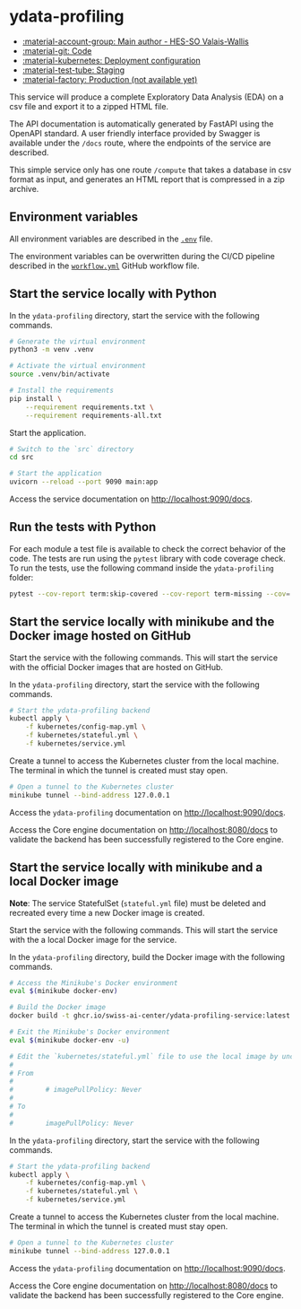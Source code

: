 # ydata-profiling

- [:material-account-group: Main author - HES-SO Valais-Wallis](https://www.hes-so.ch/swiss-ai-center/equipe)
- [:material-git: Code](https://github.com/swiss-ai-center/ydata-profiling/)
- [:material-kubernetes: Deployment configuration](https://github.com/swiss-ai-center/ydata-profiling/tree/main/kubernetes)
- [:material-test-tube: Staging](https://ydata-profiling-swiss-ai-center.kube.isc.heia-fr.ch)
- [:material-factory: Production (not available yet)](https://ydata-profiling.swiss-ai-center.ch)

This service will produce a complete Exploratory Data Analysis (EDA) on a csv file and export it to a zipped HTML file.

The API documentation is automatically generated by FastAPI using the OpenAPI
standard. A user friendly interface provided by Swagger is available under the
`/docs` route, where the endpoints of the service are described.

This simple service only has one route `/compute` that takes a database in csv format as input, and generates an HTML report that is compressed in a zip archive.

## Environment variables

All environment variables are described in the
[`.env`](https://github.com/swiss-ai-center/ydata-profiling/blob/main/.env) file.

The environment variables can be overwritten during the CI/CD pipeline described
in the
[`workflow.yml`](https://github.com/swiss-ai-center/ydata-profiling/blob/main/.github/workflows/ydata-profiling.yml)
GitHub workflow file.

## Start the service locally with Python

In the `ydata-profiling` directory, start the service with the following commands.

```sh
# Generate the virtual environment
python3 -m venv .venv

# Activate the virtual environment
source .venv/bin/activate

# Install the requirements
pip install \
    --requirement requirements.txt \
    --requirement requirements-all.txt
```

Start the application.

```sh
# Switch to the `src` directory
cd src

# Start the application
uvicorn --reload --port 9090 main:app
```

Access the service documentation on [http://localhost:9090/docs](http://localhost:9090/docs).

## Run the tests with Python

For each module a test file is available to check the correct behavior of the
code. The tests are run using the `pytest` library with code coverage check. To
run the tests, use the following command inside the `ydata-profiling` folder:

```sh
pytest --cov-report term:skip-covered --cov-report term-missing --cov=. -s --cov-config=.coveragerc
```

## Start the service locally with minikube and the Docker image hosted on GitHub

Start the service with the following commands. This will start the service with
the official Docker images that are hosted on GitHub.

In the `ydata-profiling` directory, start the service with the following commands.

```sh
# Start the ydata-profiling backend
kubectl apply \
    -f kubernetes/config-map.yml \
    -f kubernetes/stateful.yml \
    -f kubernetes/service.yml
```

Create a tunnel to access the Kubernetes cluster from the local machine. The
terminal in which the tunnel is created must stay open.

```sh
# Open a tunnel to the Kubernetes cluster
minikube tunnel --bind-address 127.0.0.1
```

Access the `ydata-profiling` documentation on [http://localhost:9090/docs](http://localhost:9090/docs).

Access the Core engine documentation on [http://localhost:8080/docs](http://localhost:8080/docs) to validate
the backend has been successfully registered to the Core engine.

## Start the service locally with minikube and a local Docker image

**Note**: The service StatefulSet (`stateful.yml` file) must be deleted and
recreated every time a new Docker image is created.

Start the service with the following commands. This will start the service with
the a local Docker image for the service.

In the `ydata-profiling` directory, build the Docker image with the following commands.

```sh
# Access the Minikube's Docker environment
eval $(minikube docker-env)

# Build the Docker image
docker build -t ghcr.io/swiss-ai-center/ydata-profiling-service:latest .

# Exit the Minikube's Docker environment
eval $(minikube docker-env -u)

# Edit the `kubernetes/stateful.yml` file to use the local image by uncommented the line `imagePullPolicy`
#
# From
#
#        # imagePullPolicy: Never
#
# To
#
#        imagePullPolicy: Never
```

In the `ydata-profiling` directory, start the service with the following commands.

```sh
# Start the ydata-profiling backend
kubectl apply \
    -f kubernetes/config-map.yml \
    -f kubernetes/stateful.yml \
    -f kubernetes/service.yml
```

Create a tunnel to access the Kubernetes cluster from the local machine. The
terminal in which the tunnel is created must stay open.

```sh
# Open a tunnel to the Kubernetes cluster
minikube tunnel --bind-address 127.0.0.1
```

Access the `ydata-profiling` documentation on [http://localhost:9090/docs](http://localhost:9090/docs).

Access the Core engine documentation on [http://localhost:8080/docs](http://localhost:8080/docs) to validate
the backend has been successfully registered to the Core engine.
